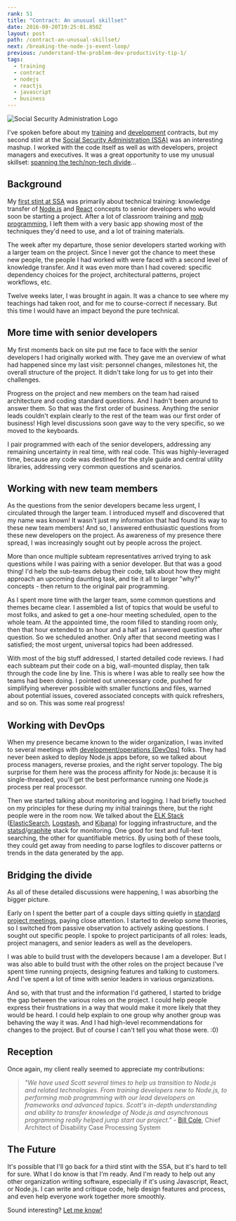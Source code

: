 ```yaml
---
rank: 51
title: "Contract: An unusual skillset"
date: 2016-09-20T19:25:01.850Z
layout: post
path: /contract-an-unusual-skillset/
next: /breaking-the-node-js-event-loop/
previous: /understand-the-problem-dev-productivity-tip-1/
tags:
  - training
  - contract
  - nodejs
  - reactjs
  - javascript
  - business
---
```


![Social Security Administration Logo](https://static.sinap.ps/blog/2016/09_sep/ssa/ssa-logo-banner.png)

I've spoken before about my [training](/tags/training/) and [development](/contract-new-techniques-old-technology/) contracts, but my second stint at the [Social Security Administration (SSA)](https://www.ssa.gov/) was an interesting mashup. I worked with the code itself as well as with developers, project managers and executives. It was a great opportunity to use my unusual skillset: [spanning the tech/non-tech divide](/from-tech-person-to-people-person/)...

<div class='fold'></div>

## Background

My [first stint at SSA](/contract-teaching/) was primarily about technical training: knowledge transfer of [Node.js](https://nodejs.org/) and [React](https://facebook.github.io/react/) concepts to senior developers who would soon be starting a project. After a lot of classroom training and [mob programming](https://en.wikipedia.org/wiki/Mob_programming), I left them with a very basic app showing most of the techniques they'd need to use, and a lot of training materials.

The week after my departure, those senior developers started working with a larger team on the project. Since I never got the chance to meet these new people, the people I had worked with were faced with a second level of knowledge transfer. And it was even more than I had covered: specific dependency choices for the project, architectural patterns, project workflows, etc.

Twelve weeks later, I was brought in again. It was a chance to see where my teachings had taken root, and for me to course-correct if necessary. But this time I would have an impact beyond the pure technical.

## More time with senior developers

My first moments back on site put me face to face with the senior developers I had originally worked with. They gave me an overview of what had happened since my last visit: personnel changes, milestones hit, the overall structure of the project. It didn't take long for us to get into their challenges.

Progress on the project and new members on the team had raised architecture and coding standard questions. And I hadn't been around to answer them. So that was the first order of business. Anything the senior leads couldn't explain clearly to the rest of the team was our first order of business! High level discussions soon gave way to the very specific, so we moved to the keyboards.

I pair programmed with each of the senior developers, addressing any remaining uncertainty in real time, with real code. This was highly-leveraged time, because any code was destined for the style guide and central utility libraries, addressing very common questions and scenarios.

## Working with new team members

As the questions from the senior developers became less urgent, I circulated through the larger team. I introduced myself and discovered that my name was known! It wasn't just my information that had found its way to these new team members! And so, I answered enthusiastic questions from these new developers on the project. As awareness of my presence there spread, I was increasingly sought out by people across the project.

More than once multiple subteam representatives arrived trying to ask questions while I was pairing with a senior developer. But that was a good thing! I'd help the sub-teams debug their code, talk about how they might approach an upcoming daunting task, and tie it all to larger "why?" concepts - then return to the original pair programming.

As I spent more time with the larger team, some common questions and themes became clear. I assembled a list of topics that would be useful to most folks, and asked to get a one-hour meeting scheduled, open to the whole team. At the appointed time, the room filled to standing room only, then that hour extended to an hour and a half as I answered question after question. So we scheduled another. Only after that second meeting was I satisfied; the most urgent, universal topics had been addressed.

With most of the big stuff addressed, I started detailed code reviews. I had each subteam put their code on a big, wall-mounted display, then talk through the code line by line. This is where I was able to really see how the teams had been doing. I pointed out unnecessary code, pushed for simplifying wherever possible with smaller functions and files, warned about potential issues, covered associated concepts with quick refreshers, and so on. This was some real progress!

## Working with DevOps

When my presence became known to the wider organization, I was invited to several meetings with [development/operations (DevOps)](https://en.wikipedia.org/wiki/DevOps) folks. They had never been asked to deploy Node.js apps before, so we talked about process managers, reverse proxies, and the right server topology. The big surprise for them here was the process affinity for Node.js: because it is single-threaded, you'll get the best performance running one Node.js process per real processor.

Then we started talking about monitoring and logging. I had briefly touched on my principles for these during my initial trainings there, but the right people were in the room now. We talked about the [ELK Stack](https://www.elastic.co/products) ([ElasticSearch](https://www.elastic.co/products/elasticsearch), [Logstash](https://www.elastic.co/products/logstash), and [Kibana](https://www.elastic.co/products/kibana)) for logging infrastructure, and the [statsd](https://github.com/etsy/statsd)/[graphite](http://graphite.wikidot.com/) stack for monitoring. One good for text and full-text searching, the other for quantifiable metrics. By using both of these tools, they could get away from needing to parse logfiles to discover patterns or trends in the data generated by the app.

## Bridging the divide

As all of these detailed discussions were happening, I was absorbing the bigger picture.

Early on I spent the better part of a couple days sitting quietly in [standard project meetings](/the-why-of-agile/#the-why-of-agile-practices), paying close attention. I started to develop some theories, so I switched from passive observation to actively asking questions. I sought out specific people. I spoke to project participants of all roles: leads, project managers, and senior leaders as well as the developers.

I was able to build trust with the developers because I am a developer. But I was also able to build trust with the other roles on the project because I've spent time running projects, designing features and talking to customers. And I've spent a lot of time with senior leaders in various organizations.

And so, with that trust and the information I'd gathered, I started to bridge the gap between the various roles on the project. I could help people express their frustrations in a way that would make it more likely that they would be heard. I could help explain to one group why another group was behaving the way it was. And I had high-level recommendations for changes to the project. But of course I can't tell you what those were. :0)

## Reception

Once again, my client really seemed to appreciate my contributions:

> _"We have used Scott several times to help us transition to Node.js and related technologies. From training developers new to Node.js, to performing mob programming with our lead developers on frameworks and advanced topics. Scott's in-depth understanding and ability to transfer knowledge of Node.js and asynchronous programming really helped jump start our project."_ - [Bill Cole](https://www.linkedin.com/in/bill-cole-45391a40), Chief Architect of Disability Case Processing System

## The Future

It's possible that I'll go back for a third stint with the SSA, but it's hard to tell for sure. What I do know is that I'm ready. And I'm ready to help out any other organization writing software, especially if it's using Javascript, React, or Node.js. I can write and critique code, help design features and process, and even help everyone work together more smoothly.

Sound interesting? [Let me know!](mailto:scott@nonnenberg.com)
